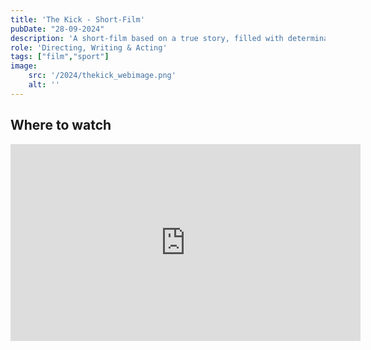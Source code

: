 ```yaml
---
title: 'The Kick - Short-Film'
pubDate: "28-09-2024"
description: 'A short-film based on a true story, filled with determination, excitement and skill. The film tells the story of a young boy who has been injured for a long time and is finally returning to one of the things he loves most. The story is relatable by every athlete who has been through an injury.'
role: 'Directing, Writing & Acting'
tags: ["film","sport"]
image:
    src: '/2024/thekick_webimage.png'
    alt: ''
---
```

## Where to watch
<iframe class="w-full" src="https://www.youtube.com/embed/jlQmpmpqoAM?vq=hd1080&rel=0&color=white" width="560" height="315" title="Locked In - Short Film" frameborder="0" allowfullscreen></iframe>
